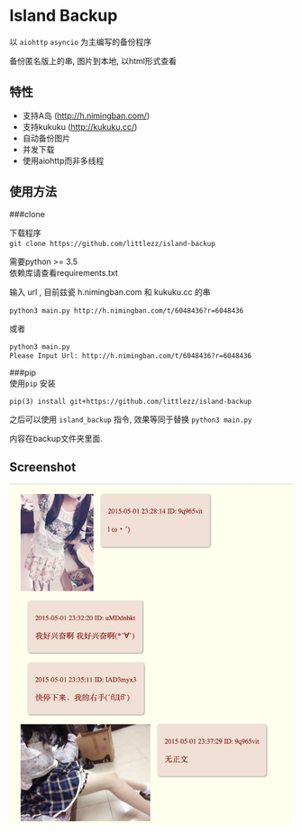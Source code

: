 Island Backup
==============
以 `aiohttp` `asyncio` 为主编写的备份程序  

备份匿名版上的串, 图片到本地, 以html形式查看  


特性
-----
- 支持A岛 (http://h.nimingban.com/)
- 支持kukuku (http://kukuku.cc/)
- 自动备份图片
- 并发下载  
- 使用aiohttp而非多线程


使用方法
-------


###clone  

下载程序  
`git clone https://github.com/littlezz/island-backup`  


需要python >= 3.5  
依赖库请查看requirements.txt  


输入 url , 目前兹瓷 h.nimingban.com 和 kukuku.cc 的串  

`python3 main.py http://h.nimingban.com/t/6048436?r=6048436`  

或者

```shell
python3 main.py  
Please Input Url: http://h.nimingban.com/t/6048436?r=6048436
```  

###pip   
使用`pip` 安装   

    pip(3) install git+https://github.com/littlezz/island-backup
    
之后可以使用 `island_backup` 指令, 效果等同于替换 `python3 main.py`


内容在backup文件夹里面.  


Screenshot
--------
![](/screenshot/html-preview.png)

